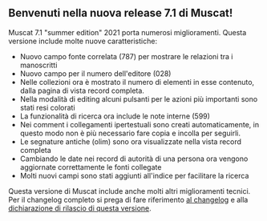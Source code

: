 ## Benvenuti nella nuova release 7.1 di Muscat!

Muscat 7.1 "summer edition" 2021 porta numerosi miglioramenti. Questa versione include molte nuove caratteristiche:

* Nuovo campo fonte correlata (787) per mostrare le relazioni tra i manoscritti
* Nuovo campo per il numero dell'editore (028)
* Nelle collezioni ora è mostrato il numero di elementi in esse contenuto, dalla pagina di vista record completa.
* Nella modalità di editing alcuni pulsanti per le azioni più importanti sono stati resi colorati
* La funzionalità di ricerca ora include le note interne (599)
* Nei comment i collegamenti ipertestuali sono creati automaticamente, in questo modo non è più necessario fare copia e incolla per seguirli.
* Le segnature antiche (olim) sono ora visualizzate nella vista record completa
* Cambiando le date nei record di autorità di una persona ora vengono aggiornate correttamente le fonti collegate
* Molti nuovi campi sono stati aggiunti all'indice per facilitare la ricerca

Questa versione di Muscat include anche molti altri miglioramenti tecnici. Per il changelog completo si prega di fare riferimento [al changelog](https://github.com/rism-ch/muscat/blob/master/CHANGELOG) e alla [dichiarazione di rilascio di questa versione](https://github.com/rism-ch/muscat/releases/tag/v7.1).